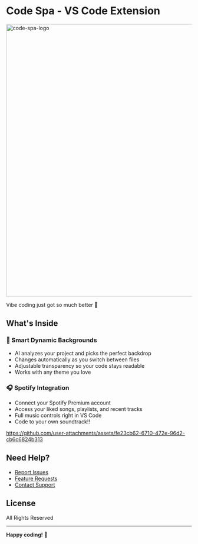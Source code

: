 # Code Spa - VS Code Extension

<img width="1024" height="737" alt="code-spa-logo" src="https://github.com/user-attachments/assets/3673229e-78c5-4d6c-a43b-bb68ab30b3fd" />


Vibe coding just got so much better 🌠

## What's Inside

### 🤖 Smart Dynamic Backgrounds
- AI analyzes your project and picks the perfect backdrop
- Changes automatically as you switch between files
- Adjustable transparency so your code stays readable
- Works with any theme you love

### 🎧 Spotify Integration
- Connect your Spotify Premium account
- Access your liked songs, playlists, and recent tracks
- Full music controls right in VS Code
- Code to your own soundtrack!!

https://github.com/user-attachments/assets/fe23cb62-6710-472e-96d2-cb6c6824b313

## Need Help?

- [Report Issues](https://github.com/Arunteja27/code-spa/issues)
- [Feature Requests](https://github.com/Arunteja27/code-spa/issues/new?template=feature_request.md)
- [Contact Support](https://arunteja27.github.io/arun-Website/#contact:~:text=GitHub%20Link-,Get%20in%20touch,-Any%20questions%3F%20Contact)

## License

All Rights Reserved

---

**Happy coding! 🚀**
